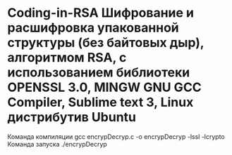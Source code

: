 # Coding-in-RSA Шифрование и расшифровка упакованной структуры (без байтовых дыр), алгоритмом RSA, с использованием библиотеки OPENSSL 3.0, MINGW GNU GCC Compiler, Sublime text 3, Linux дистрибутив Ubuntu
Команда компиляции gcc encrypDecryp.c -o encrypDecryp -lssl -lcrypto
Команда запуска ./encrypDecryp

